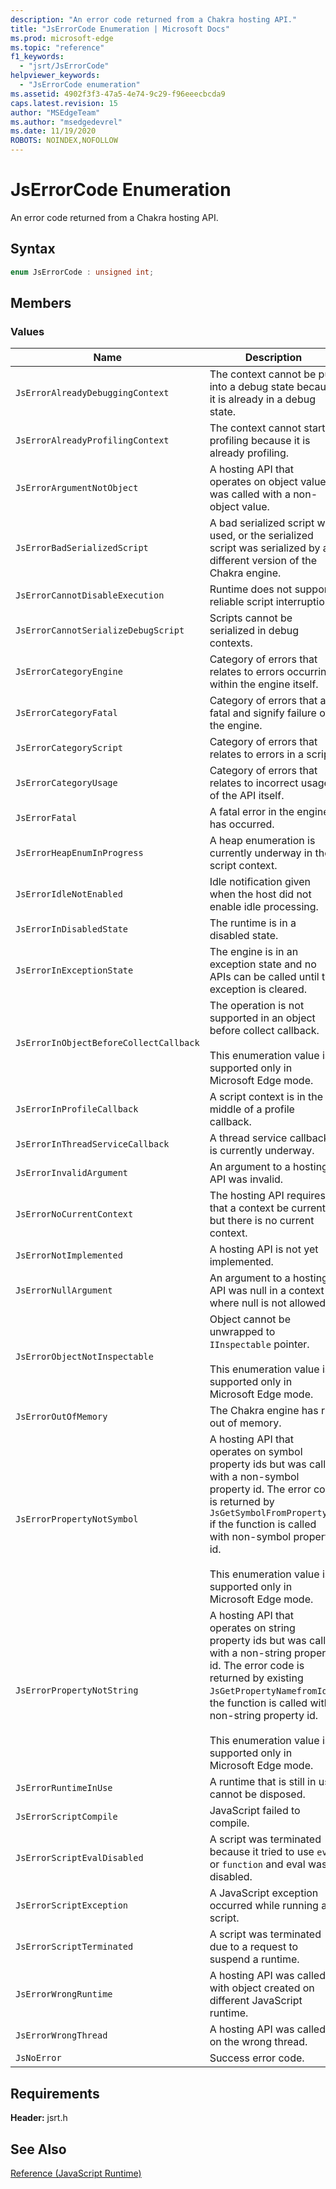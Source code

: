 ```yaml
---
description: "An error code returned from a Chakra hosting API."
title: "JsErrorCode Enumeration | Microsoft Docs"
ms.prod: microsoft-edge
ms.topic: "reference"
f1_keywords: 
  - "jsrt/JsErrorCode"
helpviewer_keywords: 
  - "JsErrorCode enumeration"
ms.assetid: 4902f3f3-47a5-4e74-9c29-f96eeecbcda9
caps.latest.revision: 15
author: "MSEdgeTeam"
ms.author: "msedgedevrel"
ms.date: 11/19/2020
ROBOTS: NOINDEX,NOFOLLOW
---
```

# JsErrorCode Enumeration

An error code returned from a Chakra hosting API.  
  
## Syntax  
  
```cpp  
enum JsErrorCode : unsigned int;  
```  
  
## Members  
  
### Values  
  
|Name|Description|  
|----------|-----------------|  
|`JsErrorAlreadyDebuggingContext`|The context cannot be put into a debug state because it is already in a debug state.|  
|`JsErrorAlreadyProfilingContext`|The context cannot start profiling because it is already profiling.|  
|`JsErrorArgumentNotObject`|A hosting API that operates on object values was called with a non-object value.|  
|`JsErrorBadSerializedScript`|A bad serialized script was used, or the serialized script was serialized by a different version of the Chakra engine.|  
|`JsErrorCannotDisableExecution`|Runtime does not support reliable script interruption.|  
|`JsErrorCannotSerializeDebugScript`|Scripts cannot be serialized in debug contexts.|  
|`JsErrorCategoryEngine`|Category of errors that relates to errors occurring within the engine itself.|  
|`JsErrorCategoryFatal`|Category of errors that are fatal and signify failure of the engine.|  
|`JsErrorCategoryScript`|Category of errors that relates to errors in a script.|  
|`JsErrorCategoryUsage`|Category of errors that relates to incorrect usage of the API itself.|  
|`JsErrorFatal`|A fatal error in the engine has occurred.|  
|`JsErrorHeapEnumInProgress`|A heap enumeration is currently underway in the script context.|  
|`JsErrorIdleNotEnabled`|Idle notification given when the host did not enable idle processing.|  
|`JsErrorInDisabledState`|The runtime is in a disabled state.|  
|`JsErrorInExceptionState`|The engine is in an exception state and no APIs can be called until the exception is cleared.|  
|`JsErrorInObjectBeforeCollectCallback`|The operation is not supported in an object before collect callback.<br /><br /> This enumeration value is supported only in Microsoft Edge mode.|  
|`JsErrorInProfileCallback`|A script context is in the middle of a profile callback.|  
|`JsErrorInThreadServiceCallback`|A thread service callback is currently underway.|  
|`JsErrorInvalidArgument`|An argument to a hosting API was invalid.|  
|`JsErrorNoCurrentContext`|The hosting API requires that a context be current, but there is no current context.|  
|`JsErrorNotImplemented`|A hosting API is not yet implemented.|  
|`JsErrorNullArgument`|An argument to a hosting API was null in a context where null is not allowed.|  
|`JsErrorObjectNotInspectable`|Object cannot be unwrapped to `IInspectable` pointer.<br /><br /> This enumeration value is supported only in Microsoft Edge mode.|  
|`JsErrorOutOfMemory`|The Chakra engine has run out of memory.|  
|`JsErrorPropertyNotSymbol`|A hosting API that operates on symbol property ids but was called with a non-symbol property id. The error code is returned by `JsGetSymbolFromPropertyId` if the function is called with non-symbol property id.<br /><br /> This enumeration value is supported only in Microsoft Edge mode.|  
|`JsErrorPropertyNotString`|A hosting API that operates on string property ids but was called with a non-string property id. The error code is returned by existing `JsGetPropertyNamefromId` if the function is called with non-string property id.<br /><br /> This enumeration value is supported only in Microsoft Edge mode.|  
|`JsErrorRuntimeInUse`|A runtime that is still in use cannot be disposed.|  
|`JsErrorScriptCompile`|JavaScript failed to compile.|  
|`JsErrorScriptEvalDisabled`|A script was terminated because it tried to use `eval` or `function` and eval was disabled.|  
|`JsErrorScriptException`|A JavaScript exception occurred while running a script.|  
|`JsErrorScriptTerminated`|A script was terminated due to a request to suspend a runtime.|  
|`JsErrorWrongRuntime`|A hosting API was called with object created on different JavaScript runtime.|  
|`JsErrorWrongThread`|A hosting API was called on the wrong thread.|  
|`JsNoError`|Success error code.|  
  
## Requirements  
 **Header:** jsrt.h  
  
## See Also  
 [Reference (JavaScript Runtime)](../chakra-hosting/reference-javascript-runtime.md)
